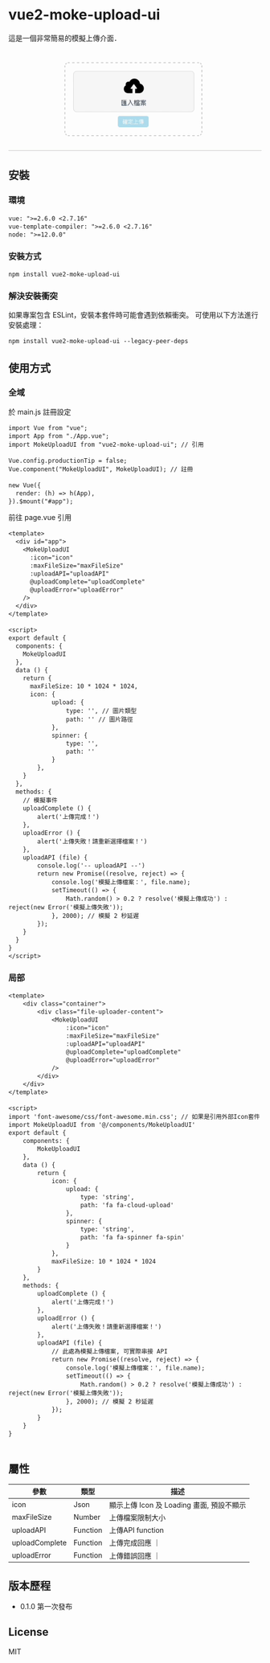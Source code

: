 # vue2-moke-upload-ui

這是一個非常簡易的模擬上傳介面．

![範例](https://github.com/traveltime1221/vue2-moke-upload-ui/raw/main/src/assets/image/example.gif)

## 安裝

### 環境
```
vue: ">=2.6.0 <2.7.16"
vue-template-compiler: ">=2.6.0 <2.7.16"
node: ">=12.0.0"
```

### 安裝方式
```
npm install vue2-moke-upload-ui
```

### 解決安裝衝突
如果專案包含 ESLint，安裝本套件時可能會遇到依賴衝突。
可使用以下方法進行安裝處理：
```
npm install vue2-moke-upload-ui --legacy-peer-deps
```


## 使用方式

### 全域
於 main.js 註冊設定
```
import Vue from "vue";
import App from "./App.vue";
import MokeUploadUI from "vue2-moke-upload-ui"; // 引用

Vue.config.productionTip = false;
Vue.component("MokeUploadUI", MokeUploadUI); // 註冊

new Vue({
  render: (h) => h(App),
}).$mount("#app");
```

前往 page.vue 引用
```
<template>
  <div id="app">
    <MokeUploadUI
      :icon="icon"
      :maxFileSize="maxFileSize"
      :uploadAPI="uploadAPI"
      @uploadComplete="uploadComplete"
      @uploadError="uploadError"
    />
  </div>
</template>

<script>
export default {
  components: {
    MokeUploadUI
  },
  data () {
    return {
      maxFileSize: 10 * 1024 * 1024,
      icon: {
            upload: {
                type: '', // 圖片類型
                path: '' // 圖片路徑
            },
            spinner: {
                type: '',
                path: ''
            }
        },
    }
  },
  methods: {
    // 模擬事件
    uploadComplete () {
        alert('上傳完成！')
    },
    uploadError () {
        alert('上傳失敗！請重新選擇檔案！')
    },
    uploadAPI (file) {
        console.log('-- uploadAPI --')
        return new Promise((resolve, reject) => {
            console.log('模擬上傳檔案：', file.name);
            setTimeout(() => {
                Math.random() > 0.2 ? resolve('模擬上傳成功') : reject(new Error('模擬上傳失敗'));
            }, 2000); // 模擬 2 秒延遲
        });
    }
  }
}
</script>
```

### 局部
```
<template>
    <div class="container">
        <div class="file-uploader-content">
            <MokeUploadUI
                :icon="icon"
                :maxFileSize="maxFileSize"
                :uploadAPI="uploadAPI"
                @uploadComplete="uploadComplete"
                @uploadError="uploadError"
            />
        </div>
    </div>
</template>

<script>
import 'font-awesome/css/font-awesome.min.css'; // 如果是引用外部Icon套件
import MokeUploadUI from '@/components/MokeUploadUI'
export default {
    components: {
        MokeUploadUI
    },
    data () {
        return {
            icon: {
                upload: {
                    type: 'string',
                    path: 'fa fa-cloud-upload'
                },
                spinner: {
                    type: 'string',
                    path: 'fa fa-spinner fa-spin'
                }
            },
            maxFileSize: 10 * 1024 * 1024
        }
    },
    methods: {
        uploadComplete () {
            alert('上傳完成！')
        },
        uploadError () {
            alert('上傳失敗！請重新選擇檔案！')
        },
        uploadAPI (file) {
            // 此處為模擬上傳檔案, 可實際串接 API
            return new Promise((resolve, reject) => {
                console.log('模擬上傳檔案：', file.name);
                setTimeout(() => {
                    Math.random() > 0.2 ? resolve('模擬上傳成功') : reject(new Error('模擬上傳失敗'));
                }, 2000); // 模擬 2 秒延遲
            });
        }
    }
}


```

## 屬性
|  參數 | 類型 | 描述 | 
| -------- | -------- | -------- | 
| icon    | Json     |  顯示上傳 Icon 及 Loading 畫面, 預設不顯示   | 
| maxFileSize | Number | 上傳檔案限制大小 |
| uploadAPI | Function | 上傳API function |
| uploadComplete | Function | 上傳完成回應 ｜
| uploadError | Function | 上傳錯誤回應 ｜


## 版本歷程

* 0.1.0 第一次發布

## License
MIT
